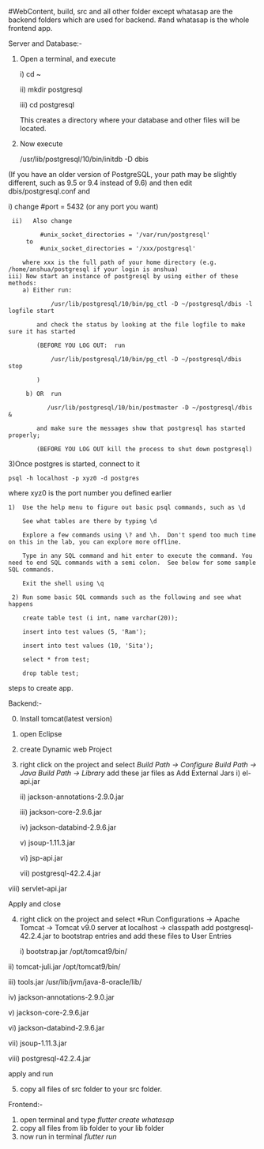 #WebContent, build, src and all other folder except whatasap are the backend folders which are used for backend.
#and whatasap is the whole frontend app.

Server and Database:-
1) Open a terminal, and execute

    i)   cd ~
    
    ii)  mkdir postgresql
    
    iii) cd postgresql
    
    This creates a directory where your database and other files will be located.
2)  Now execute

    /usr/lib/postgresql/10/bin/initdb -D dbis
    
   (If you have an older version of PostgreSQL, your path may be slightly different, such as 9.5 or 9.4 instead of 9.6)
   and then edit   dbis/postgresql.conf   and
    
   i)  change
             #port = 5432 (or any port you want)
             
     ii)   Also change 
     
             #unix_socket_directories = '/var/run/postgresql'
         to
             #unix_socket_directories = '/xxx/postgresql'
             
        where xxx is the full path of your home directory (e.g. /home/anshua/postgresql if your login is anshua)
    iii) Now start an instance of postgresql by using either of these methods:
        a) Either run:
        
                /usr/lib/postgresql/10/bin/pg_ctl -D ~/postgresql/dbis -l logfile start
                
            and check the status by looking at the file logfile to make sure it has started
            
            (BEFORE YOU LOG OUT:  run
            
                /usr/lib/postgresql/10/bin/pg_ctl -D ~/postgresql/dbis stop   
                
            )
            
         b) OR  run
         
               /usr/lib/postgresql/10/bin/postmaster -D ~/postgresql/dbis  &
               
            and make sure the messages show that postgresql has started properly;
            
            (BEFORE YOU LOG OUT kill the process to shut down postgresql)
            
3)Once postgres is started, connect to it

    psql -h localhost -p xyz0 -d postgres
    
  where xyz0 is the port number you defined earlier
  
    1)  Use the help menu to figure out basic psql commands, such as \d 
    
        See what tables are there by typing \d
        
        Explore a few commands using \? and \h.  Don't spend too much time on this in the lab, you can explore more offline.
        
        Type in any SQL command and hit enter to execute the command. You need to end SQL commands with a semi colon.  See below for some sample SQL commands.
        
        Exit the shell using \q
        
     2) Run some basic SQL commands such as the following and see what happens
     
        create table test (i int, name varchar(20));
        
        insert into test values (5, 'Ram');
        
        insert into test values (10, 'Sita');
        
        select * from test;
        
        drop table test;
        


steps to create app.


Backend:-

0) Install tomcat(latest version)
1) open Eclipse
2) create Dynamic web Project
3) right click on the project and select *Build Path -> Configure Build Path -> Java Build Path -> Library*
    add these jar files as Add External Jars
     i) el-api.jar
     
    ii) jackson-annotations-2.9.0.jar
    
   iii) jackson-core-2.9.6.jar
   
    iv) jackson-databind-2.9.6.jar
    
     v) jsoup-1.11.3.jar
     
    vi) jsp-api.jar
    
   vii) postgresql-42.2.4.jar
   
  viii) servlet-api.jar
  
  Apply and close
  
4) right click on the project and select *Run Configurations -> Apache Tomcat -> Tomcat v9.0 server at localhost -> classpath
   add postgresql-42.2.4.jar to bootstrap entries
   and add these files to User Entries
   
   i) bootstrap.jar     /opt/tomcat9/bin/
   
  ii) tomcat-juli.jar   /opt/tomcat9/bin/
  
 iii) tools.jar         /usr/lib/jvm/java-8-oracle/lib/
 
  iv) jackson-annotations-2.9.0.jar
  
   v) jackson-core-2.9.6.jar
   
  vi) jackson-databind-2.9.6.jar
  
 vii) jsoup-1.11.3.jar
 
viii) postgresql-42.2.4.jar

  apply and run
  

5) copy all files of src folder to your src folder.

Frontend:-
1) open terminal and type *flutter create whatasap*
2) copy all files from lib folder to your lib folder
3) now run in terminal *flutter run*
